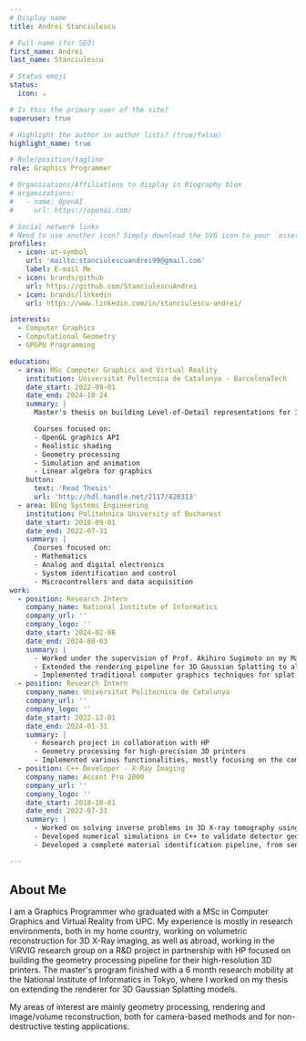```yaml
---
# Display name
title: Andrei Stanciulescu

# Full name (for SEO)
first_name: Andrei
last_name: Stanciulescu

# Status emoji
status:
  icon: ☕️

# Is this the primary user of the site?
superuser: true

# Highlight the author in author lists? (true/false)
highlight_name: true

# Role/position/tagline
role: Graphics Programmer

# Organizations/Affiliations to display in Biography blox
# organizations:
#   - name: OpenAI
#     url: https://openai.com/

# Social network links
# Need to use another icon? Simply download the SVG icon to your `assets/media/icons/` folder.
profiles:
  - icon: at-symbol
    url: 'mailto:stanciulescuandrei99@gmail.com'
    label: E-mail Me
  - icon: brands/github
    url: https://github.com/StanciulescuAndrei
  - icon: brands/linkedin
    url: https://www.linkedin.com/in/stanciulescu-andrei/

interests:
  - Computer Graphics
  - Computational Geometry
  - GPGPU Programming

education:
  - area: MSc Computer Graphics and Virtual Reality
    institution: Universitat Poltecnica de Catalunya - BarcelonaTech
    date_start: 2022-09-01
    date_end: 2024-10-24
    summary: |
      Master's thesis on building Level-of-Detail representations for 3D Gaussian Splatting models without additional training.

      Courses focused on:
      - OpenGL graphics API
      - Realistic shading
      - Geometry processing
      - Simulation and animation
      - Linear algebra for graphics
    button:
      text: 'Read Thesis'
      url: 'http://hdl.handle.net/2117/420313'
  - area: BEng Systems Engineering
    institution: Politehnica University of Bucharest
    date_start: 2018-09-01
    date_end: 2022-07-31
    summary: |
      Courses focused on:
      - Mathematics
      - Analog and digital electronics
      - System identification and control
      - Microcontrollers and data acquisition
work:
  - position: Research Intern
    company_name: National Institute of Informatics
    company_url: ''
    company_logo: ''
    date_start: 2024-02-06
    date_end: 2024-08-03
    summary: |
      - Worked under the supervision of Prof. Akihiro Sugimoto on my Master’s thesis project
      - Extended the rendering pipeline for 3D Gaussian Splatting to allow more efficient rendering
      - Implemented traditional computer graphics techniques for splat rendering
  - position: Research Intern
    company_name: Universitat Politecnica de Catalunya
    company_url: ''
    company_logo: ''
    date_start: 2022-12-01
    date_end: 2024-01-31
    summary: |
      - Research project in collaboration with HP
      - Geometry processing for high-precision 3D printers
      - Implemented various functionalities, mostly focusing on the computation of mesh properties
  - position: C++ Developer - X-Ray Imaging
    company_name: Accent Pro 2000
    company_url: ''
    company_logo: ''
    date_start: 2018-10-01
    date_end: 2022-07-31
    summary: |
      - Worked on solving inverse problems in 3D X-ray tomography using CUDA and VTK
      - Developed numerical simulations in C++ to validate detector geometry
      - Developed a complete material identification pipeline, from sensor data acquisition to determining material properties

---
```


## About Me

I am a Graphics Programmer who graduated with a MSc in Computer Graphics and Virtual Reality from UPC. My experience is mostly in research environments, both in my home country, working on volumetric reconstruction for 3D X-Ray imaging, as well as abroad, working in the ViRVIG research group on a R&D project in partnership with HP focused on building the geometry processing pipeline for their high-resolution 3D printers. The master's program finished with a 6 month research mobility at the National Institute of Informatics in Tokyo, where I worked on my thesis on extending the renderer for 3D Gaussian Splatting models.

My areas of interest are mainly geometry processing, rendering and image/volume reconstruction, both for camera-based methods and for non-destructive testing applications.
